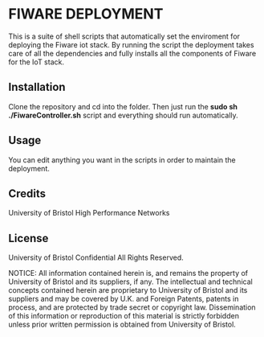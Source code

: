 # FIWARE DEPLOYMENT

This is a suite of shell scripts that automatically set the enviroment for deploying the Fiware iot stack.
By running the script the deployment takes care of all the dependencies and fully installs all the components of Fiware for the IoT stack.

## Installation

Clone the repository and cd into the folder. Then just run the  **sudo sh ./FiwareController.sh** script and     everything should run automatically.

## Usage

 You can edit anything you want in the scripts in order to maintain the deployment.

## Credits

 University of Bristol High Performance Networks

## License

 University of Bristol Confidential All Rights Reserved.

 NOTICE:  All information contained herein is, and remains
 the property of University of Bristol and its suppliers,
 if any.  The intellectual and technical concepts contained
 herein are proprietary to University of Bristol
 and its suppliers and may be covered by U.K. and Foreign Patents,
 patents in process, and are protected by trade secret or copyright law.
 Dissemination of this information or reproduction of this material
 is strictly forbidden unless prior written permission is obtained
 from University of Bristol.

